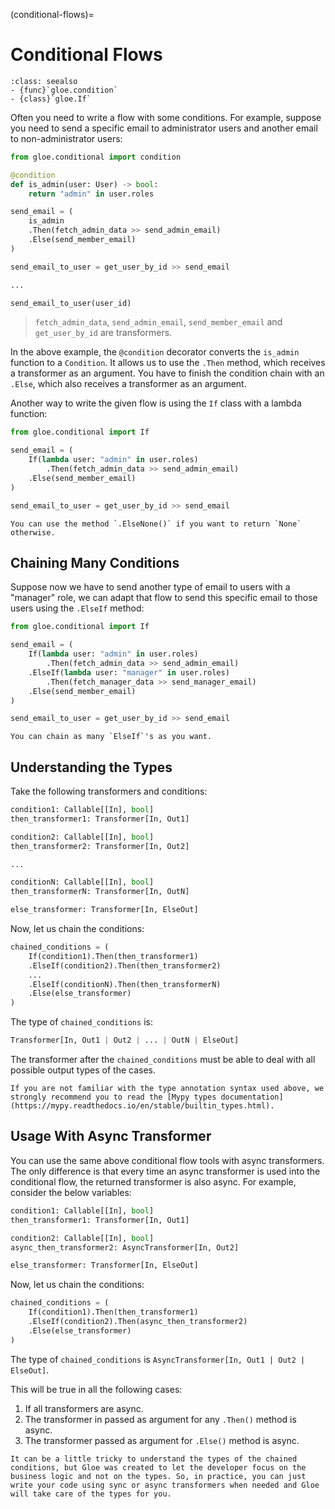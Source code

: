 (conditional-flows)=
# Conditional Flows

```{admonition} API Reference
:class: seealso
- {func}`gloe.condition`
- {class}`gloe.If`
```

Often you need to write a flow with some conditions. For example, suppose you need to send a specific email to administrator users and another email to non-administrator users:

```python
from gloe.conditional import condition

@condition
def is_admin(user: User) -> bool:
    return "admin" in user.roles

send_email = (
    is_admin
    .Then(fetch_admin_data >> send_admin_email)
    .Else(send_member_email)
)

send_email_to_user = get_user_by_id >> send_email

...

send_email_to_user(user_id)
```
> `fetch_admin_data`, `send_admin_email`, `send_member_email` and `get_user_by_id` are transformers.

In the above example, the `@condition` decorator converts the `is_admin` function to a `Condition`. It allows us to use the `.Then` method, which receives a transformer as an argument. You have to finish the condition chain with an `.Else`, which also receives a transformer as an argument.

Another way to write the given flow is using the `If` class with a lambda function:

```python
from gloe.conditional import If

send_email = (
    If(lambda user: "admin" in user.roles)
        .Then(fetch_admin_data >> send_admin_email)
    .Else(send_member_email)
)

send_email_to_user = get_user_by_id >> send_email
```
```{tip}
You can use the method `.ElseNone()` if you want to return `None` otherwise.
```

## Chaining Many Conditions

Suppose now we have to send another type of email to users with a "manager" role, we can adapt that flow to send this specific email to those users using the `.ElseIf` method:

```python
from gloe.conditional import If

send_email = (
    If(lambda user: "admin" in user.roles)
        .Then(fetch_admin_data >> send_admin_email)
    .ElseIf(lambda user: "manager" in user.roles)
        .Then(fetch_manager_data >> send_manager_email)
    .Else(send_member_email)
)

send_email_to_user = get_user_by_id >> send_email
```
```{tip}
You can chain as many `ElseIf`'s as you want.
```

## Understanding the Types

Take the following transformers and conditions:

```python
condition1: Callable[[In], bool]
then_transformer1: Transformer[In, Out1]

condition2: Callable[[In], bool]
then_transformer2: Transformer[In, Out2]

...

conditionN: Callable[[In], bool]
then_transformerN: Transformer[In, OutN]

else_transformer: Transformer[In, ElseOut]
```

Now, let us chain the conditions:
```python
chained_conditions = (
    If(condition1).Then(then_transformer1)
    .ElseIf(condition2).Then(then_transformer2)
    ...
    .ElseIf(conditionN).Then(then_transformerN)
    .Else(else_transformer)
)
```

The type of `chained_conditions` is:
```python
Transformer[In, Out1 | Out2 | ... | OutN | ElseOut]
```

The transformer after the `chained_conditions` must be able to deal with all possible output types of the cases.

```{hint}
If you are not familiar with the type annotation syntax used above, we strongly recommend you to read the [Mypy types documentation](https://mypy.readthedocs.io/en/stable/builtin_types.html).
```

## Usage With Async Transformer

You can use the same above conditional flow tools with async transformers. The only difference is that every time an async transformer is used into the conditional flow, the returned transformer is also async. For example, consider the below variables:

```python
condition1: Callable[[In], bool]
then_transformer1: Transformer[In, Out1]

condition2: Callable[[In], bool]
async_then_transformer2: AsyncTransformer[In, Out2]

else_transformer: Transformer[In, ElseOut]
```


Now, let us chain the conditions:
```python
chained_conditions = (
    If(condition1).Then(then_transformer1)
    .ElseIf(condition2).Then(async_then_transformer2)
    .Else(else_transformer)
)
```

The type of `chained_conditions` is `AsyncTransformer[In, Out1 | Out2 | ElseOut]`.

This will be true in all the following cases:

1. If all transformers are async.
2. The transformer in passed as argument for any `.Then()` method is async.
3. The transformer passed as argument for `.Else()` method is async.

```{note}
It can be a little tricky to understand the types of the chained conditions, but Gloe was created to let the developer focus on the business logic and not on the types. So, in practice, you can just write your code using sync or async transformers when needed and Gloe will take care of the types for you.
```